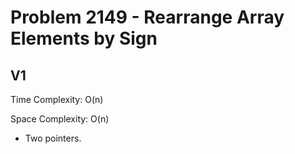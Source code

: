 # Problem 2149 - Rearrange Array Elements by Sign

## V1

Time Complexity: O(n)

Space Complexity: O(n)

- Two pointers.
